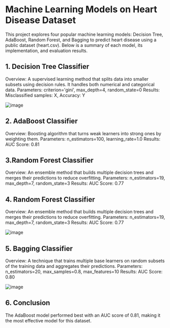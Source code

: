 
# Machine Learning Models on Heart Disease Dataset
This project explores four popular machine learning models: Decision Tree, AdaBoost, Random Forest, and Bagging to predict heart disease using a public dataset (heart.csv). Below is a summary of each model, its implementation, and evaluation results.

## 1. Decision Tree Classifier
Overview: A supervised learning method that splits data into smaller subsets using decision rules. It handles both numerical and categorical data.
Parameters: criterion='gini', max_depth=4, random_state=0
Results: Misclassified samples: X, Accuracy: Y

![image](https://github.com/user-attachments/assets/5f619b56-a17e-4e24-98bb-dde2446d9834)


## 2. AdaBoost Classifier
Overview: Boosting algorithm that turns weak learners into strong ones by weighting them.
Parameters: n_estimators=100, learning_rate=1.0
Results: AUC Score: 0.81

## 3.Random Forest Classifier
Overview: An ensemble method that builds multiple decision trees and merges their predictions to reduce overfitting.
Parameters: n_estimators=19, max_depth=7, random_state=3
Results: AUC Score: 0.77

## 4. Random Forest Classifier
Overview: An ensemble method that builds multiple decision trees and merges their predictions to reduce overfitting.
Parameters: n_estimators=19, max_depth=7, random_state=3
Results: AUC Score: 0.77

![image](https://github.com/user-attachments/assets/27a4b032-b829-4baf-9102-22611e7c61f6)


## 5. Bagging Classifier
Overview: A technique that trains multiple base learners on random subsets of the training data and aggregates their predictions.
Parameters: n_estimators=20, max_samples=0.8, max_features=10
Results: AUC Score: 0.80

![image](https://github.com/user-attachments/assets/c83c8555-7363-4d5f-aef8-f8279215f939)


## 6. Conclusion
The AdaBoost model performed best with an AUC score of 0.81, making it the most effective model for this dataset.

